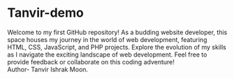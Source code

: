 # Tanvir-demo
Welcome to my first GitHub repository! As a budding website developer, this space houses my journey in the world of web development, featuring HTML, CSS, JavaScript, and PHP projects. Explore the evolution of my skills as I navigate the exciting landscape of web development. Feel free to provide feedback or collaborate on this coding adventure!
<br>
Author- Tanvir Ishrak Moon.
